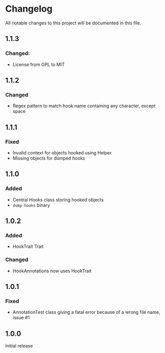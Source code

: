 # Changelog
All notable changes to this project will be documented in this file.

## 1.1.3

### Changed:
- License from GPL to MIT

## 1.1.2

### Changed
- Regex pattern to match hook name containing any character, except space

## 1.1.1

### Fixed
- Invalid context for objects hooked using Helper
- Missing objects for dumped hooks

## 1.1.0

### Added
- Central Hooks class storing hooked objects
- `dump-hooks` binary

## 1.0.2

### Added
- HookTrait Trait

### Changed
- HookAnnotations now uses HookTrait

## 1.0.1

### Fixed
- AnnotationTest class giving a fatal error because of a wrong file name, issue #1

## 1.0.0

Initial release
